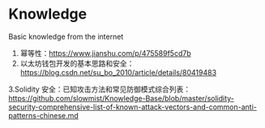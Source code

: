 # Knowledge
Basic knowledge from the internet
1. 幂等性：https://www.jianshu.com/p/475589f5cd7b
2. 以太坊钱包开发的基本思路和安全： https://blog.csdn.net/su_bo_2010/article/details/80419483

3.Solidity 安全：已知攻击方法和常见防御模式综合列表：https://github.com/slowmist/Knowledge-Base/blob/master/solidity-security-comprehensive-list-of-known-attack-vectors-and-common-anti-patterns-chinese.md


